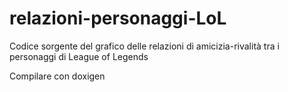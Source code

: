 # relazioni-personaggi-LoL
Codice sorgente del grafico delle relazioni di amicizia-rivalità tra i personaggi di League of Legends

Compilare con doxigen
